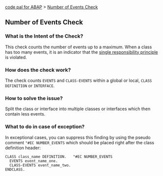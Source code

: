[code pal for ABAP](../README.md) > [Number of Events Check](number-events.md)

## Number of Events Check

### What is the Intent of the Check?

This check counts the number of events up to a maximum. When a class has too many events, it is an indicator that the [single responsibility principle](https://en.wikipedia.org/wiki/Single_responsibility_principle) is violated.

### How does the check work?

The check counts `EVENTS` and `CLASS-EVENTS` within a global or local, `CLASS DEFINITION` or `INTERFACE`.

### How to solve the issue?

Split the class or interface into multiple classes or interfaces which then contain less events.

### What to do in case of exception?

In exceptional cases, you can suppress this finding by using the pseudo comment `"#EC NUMBER_EVENTS` which should be placed right after the class definition header:

```abap
CLASS class_name DEFINITION.   "#EC NUMBER_EVENTS
  EVENTS event_name_one.
  CLASS-EVENTS event_name_two.
ENDCLASS.
```
